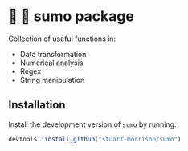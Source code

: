 # :bullettrain_side: :bullettrain_side: sumo package
Collection of useful functions in:
- Data transformation
- Numerical analysis
- Regex
- String manipulation
## Installation
Install the development version of `sumo` by running:
``` r
devtools::install_github("stuart-morrison/sumo")
```